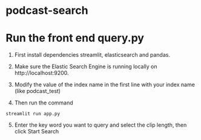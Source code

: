# podcast-search
# Run the front end query.py
1. First install dependencies streamlit, elasticsearch and pandas.

2. Make sure the Elastic Search Engine is running locally on http://localhost:9200.

3. Modify the value of the index name in the first line with your index name (like podcast_test)

4. Then run the command 
```
streamlit run app.py
```

5. Enter the key word you want to query and select the clip length, then click Start Search